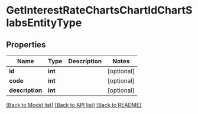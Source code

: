 # GetInterestRateChartsChartIdChartSlabsEntityType

## Properties
Name | Type | Description | Notes
------------ | ------------- | ------------- | -------------
**id** | **int** |  | [optional] 
**code** | **int** |  | [optional] 
**description** | **int** |  | [optional] 

[[Back to Model list]](../../README.md#documentation-for-models) [[Back to API list]](../../README.md#documentation-for-api-endpoints) [[Back to README]](../../README.md)

